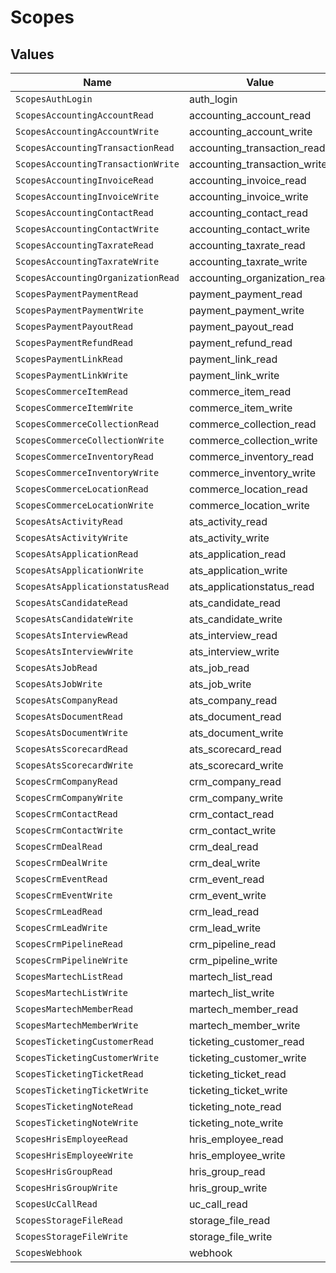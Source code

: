 # Scopes


## Values

| Name                               | Value                              |
| ---------------------------------- | ---------------------------------- |
| `ScopesAuthLogin`                  | auth_login                         |
| `ScopesAccountingAccountRead`      | accounting_account_read            |
| `ScopesAccountingAccountWrite`     | accounting_account_write           |
| `ScopesAccountingTransactionRead`  | accounting_transaction_read        |
| `ScopesAccountingTransactionWrite` | accounting_transaction_write       |
| `ScopesAccountingInvoiceRead`      | accounting_invoice_read            |
| `ScopesAccountingInvoiceWrite`     | accounting_invoice_write           |
| `ScopesAccountingContactRead`      | accounting_contact_read            |
| `ScopesAccountingContactWrite`     | accounting_contact_write           |
| `ScopesAccountingTaxrateRead`      | accounting_taxrate_read            |
| `ScopesAccountingTaxrateWrite`     | accounting_taxrate_write           |
| `ScopesAccountingOrganizationRead` | accounting_organization_read       |
| `ScopesPaymentPaymentRead`         | payment_payment_read               |
| `ScopesPaymentPaymentWrite`        | payment_payment_write              |
| `ScopesPaymentPayoutRead`          | payment_payout_read                |
| `ScopesPaymentRefundRead`          | payment_refund_read                |
| `ScopesPaymentLinkRead`            | payment_link_read                  |
| `ScopesPaymentLinkWrite`           | payment_link_write                 |
| `ScopesCommerceItemRead`           | commerce_item_read                 |
| `ScopesCommerceItemWrite`          | commerce_item_write                |
| `ScopesCommerceCollectionRead`     | commerce_collection_read           |
| `ScopesCommerceCollectionWrite`    | commerce_collection_write          |
| `ScopesCommerceInventoryRead`      | commerce_inventory_read            |
| `ScopesCommerceInventoryWrite`     | commerce_inventory_write           |
| `ScopesCommerceLocationRead`       | commerce_location_read             |
| `ScopesCommerceLocationWrite`      | commerce_location_write            |
| `ScopesAtsActivityRead`            | ats_activity_read                  |
| `ScopesAtsActivityWrite`           | ats_activity_write                 |
| `ScopesAtsApplicationRead`         | ats_application_read               |
| `ScopesAtsApplicationWrite`        | ats_application_write              |
| `ScopesAtsApplicationstatusRead`   | ats_applicationstatus_read         |
| `ScopesAtsCandidateRead`           | ats_candidate_read                 |
| `ScopesAtsCandidateWrite`          | ats_candidate_write                |
| `ScopesAtsInterviewRead`           | ats_interview_read                 |
| `ScopesAtsInterviewWrite`          | ats_interview_write                |
| `ScopesAtsJobRead`                 | ats_job_read                       |
| `ScopesAtsJobWrite`                | ats_job_write                      |
| `ScopesAtsCompanyRead`             | ats_company_read                   |
| `ScopesAtsDocumentRead`            | ats_document_read                  |
| `ScopesAtsDocumentWrite`           | ats_document_write                 |
| `ScopesAtsScorecardRead`           | ats_scorecard_read                 |
| `ScopesAtsScorecardWrite`          | ats_scorecard_write                |
| `ScopesCrmCompanyRead`             | crm_company_read                   |
| `ScopesCrmCompanyWrite`            | crm_company_write                  |
| `ScopesCrmContactRead`             | crm_contact_read                   |
| `ScopesCrmContactWrite`            | crm_contact_write                  |
| `ScopesCrmDealRead`                | crm_deal_read                      |
| `ScopesCrmDealWrite`               | crm_deal_write                     |
| `ScopesCrmEventRead`               | crm_event_read                     |
| `ScopesCrmEventWrite`              | crm_event_write                    |
| `ScopesCrmLeadRead`                | crm_lead_read                      |
| `ScopesCrmLeadWrite`               | crm_lead_write                     |
| `ScopesCrmPipelineRead`            | crm_pipeline_read                  |
| `ScopesCrmPipelineWrite`           | crm_pipeline_write                 |
| `ScopesMartechListRead`            | martech_list_read                  |
| `ScopesMartechListWrite`           | martech_list_write                 |
| `ScopesMartechMemberRead`          | martech_member_read                |
| `ScopesMartechMemberWrite`         | martech_member_write               |
| `ScopesTicketingCustomerRead`      | ticketing_customer_read            |
| `ScopesTicketingCustomerWrite`     | ticketing_customer_write           |
| `ScopesTicketingTicketRead`        | ticketing_ticket_read              |
| `ScopesTicketingTicketWrite`       | ticketing_ticket_write             |
| `ScopesTicketingNoteRead`          | ticketing_note_read                |
| `ScopesTicketingNoteWrite`         | ticketing_note_write               |
| `ScopesHrisEmployeeRead`           | hris_employee_read                 |
| `ScopesHrisEmployeeWrite`          | hris_employee_write                |
| `ScopesHrisGroupRead`              | hris_group_read                    |
| `ScopesHrisGroupWrite`             | hris_group_write                   |
| `ScopesUcCallRead`                 | uc_call_read                       |
| `ScopesStorageFileRead`            | storage_file_read                  |
| `ScopesStorageFileWrite`           | storage_file_write                 |
| `ScopesWebhook`                    | webhook                            |